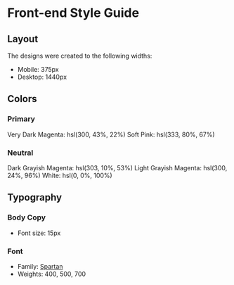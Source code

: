 # Front-end Style Guide

## Layout

The designs were created to the following widths:

- Mobile: 375px
- Desktop: 1440px

## Colors

### Primary

Very Dark Magenta: hsl(300, 43%, 22%) Soft Pink: hsl(333, 80%, 67%)

### Neutral

Dark Grayish Magenta: hsl(303, 10%, 53%) Light Grayish Magenta: hsl(300, 24%,
96%) White: hsl(0, 0%, 100%)

## Typography

### Body Copy

- Font size: 15px

### Font

- Family: [Spartan](https://fonts.google.com/specimen/Spartan)
- Weights: 400, 500, 700
